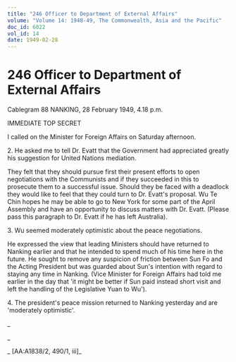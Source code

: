 ```yaml
---
title: "246 Officer to Department of External Affairs"
volume: "Volume 14: 1948-49, The Commonwealth, Asia and the Pacific"
doc_id: 6022
vol_id: 14
date: 1949-02-28
---
```


# 246 Officer to Department of External Affairs

Cablegram 88 NANKING, 28 February 1949, 4.18 p.m.

IMMEDIATE TOP SECRET

I called on the Minister for Foreign Affairs on Saturday afternoon.

2\. He asked me to tell Dr. Evatt that the Government had appreciated greatly his suggestion for United Nations mediation.

They felt that they should pursue first their present efforts to open negotiations with the Communists and if they succeeded in this to prosecute them to a successful issue. Should they be faced with a deadlock they would like to feel that they could turn to Dr. Evatt's proposal. Wu Te Chin hopes he may be able to go to New York for some part of the April Assembly and have an opportunity to discuss matters with Dr. Evatt. (Please pass this paragraph to Dr. Evatt if he has left Australia).

3\. Wu seemed moderately optimistic about the peace negotiations.

He expressed the view that leading Ministers should have returned to Nanking earlier and that he intended to spend much of his time here in the future. He sought to remove any suspicion of friction between Sun Fo and the Acting President but was guarded about Sun's intention with regard to staying any time in Nanking. (Vice Minister for Foreign Affairs had told me earlier in the day that 'it might be better if Sun paid instead short visit and left the handling of the Legislative Yuan to Wu').

4\. The president's peace mission returned to Nanking yesterday and are 'moderately optimistic'.

_

_

_ [AA:A1838/2, 490/1, iii]_
